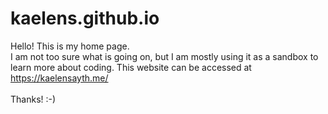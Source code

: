 # kaelens.github.io
Hello! This is my home page.
<br>
I am not too sure what is going on, but I am mostly using it as a sandbox to learn more about coding.
This website can be accessed at https://kaelensayth.me/
<br>
<br>
Thanks! :-)
